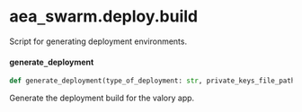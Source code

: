 <a id="aea_swarm.deploy.build"></a>

# aea`_`swarm.deploy.build

Script for generating deployment environments.

<a id="aea_swarm.deploy.build.generate_deployment"></a>

#### generate`_`deployment

```python
def generate_deployment(type_of_deployment: str, private_keys_file_path: Path, deployment_file_path: Path, package_dir: Path, build_dir: Path, dev_mode: bool = False) -> str
```

Generate the deployment build for the valory app.

